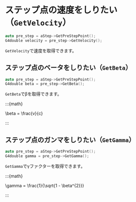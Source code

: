 # ステップ点の速度をしりたい（``GetVelocity``）

```cpp
auto pre_step = aStep->GetPreStepPoint();
G4double velocity = pre_step->GetVelocity();
```

``GetVelocity``で速度を取得できます。

## ステップ点のベータをしりたい（``GetBeta``）

```cpp
auto pre_step = aStep->GetPreStepPoint();
G4double beta = pre_step->GetBeta();
```

``GetBeta``でβを取得できます。

:::{math}

\beta = \frac{v}{c}

:::

## ステップ点のガンマをしりたい（``GetGamma``）

```cpp
auto pre_step = aStep->GetPreStepPoint();
G4double gamma = pre_step->GetGamma();
```

``GetGamma``でγファクターを取得できます。

:::{math}

\gamma = \frac{1}{\sqrt{1 - \beta^{2}}}

:::
